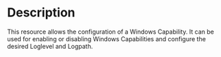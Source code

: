 # Description

This resource allows the configuration of a Windows Capability.
It can be used for enabling or disabling Windows Capabilities
and configure the desired Loglevel and Logpath.
